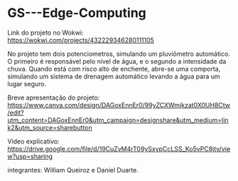 # GS---Edge-Computing
Link do projeto no Wokwi: https://wokwi.com/projects/432229346280111105

No projeto tem dois potenciometros, simulando um pluviômetro automático. O primeiro é responsável pelo nível de água, e o segundo a intensidade da chuva. Quando está com risco alto de enchente, abre-se uma comporta, simulando um sistema de drenagem automático levando a água para um lugar seguro.

Breve apresentação do projeto: https://www.canva.com/design/DAGoxEnnEr0/99yZCXWmjkzat0X0UH8Ctw/edit?utm_content=DAGoxEnnEr0&utm_campaign=designshare&utm_medium=link2&utm_source=sharebutton


Video explicativo: https://drive.google.com/file/d/19CuZvM4rT09ySxypCcLSS_Ko5vPC8jtv/view?usp=sharing

integrantes: William Queiroz e Daniel Duarte.
